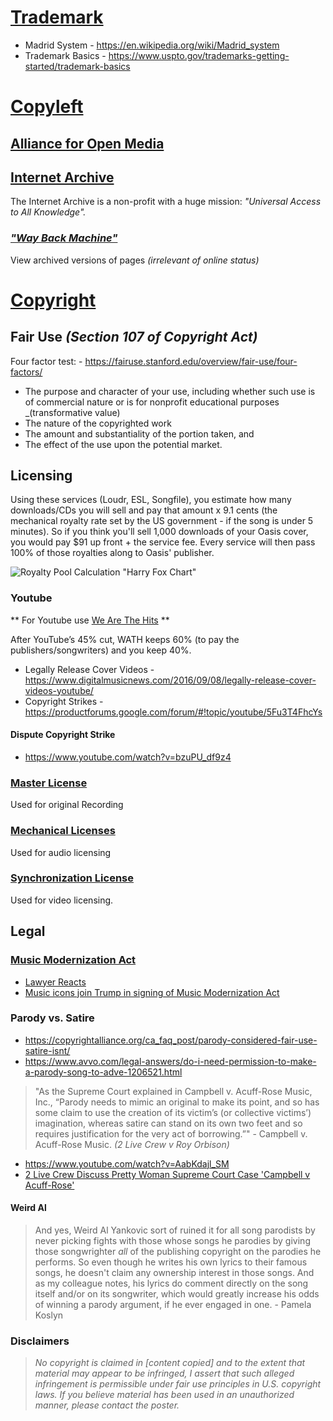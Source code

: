 # [Trademark](https://en.wikipedia.org/wiki/Trademark)

  - Madrid System - https://en.wikipedia.org/wiki/Madrid_system
  - Trademark Basics - https://www.uspto.gov/trademarks-getting-started/trademark-basics


# [Copyleft](https://en.wikipedia.org/wiki/Copyleft)

## [Alliance for Open Media](https://en.wikipedia.org/wiki/Alliance_for_Open_Media)


## [Internet Archive](https://archive.org)

The Internet Archive is a non-profit with a huge mission: _"Universal Access to All Knowledge"._


### [_"Way Back Machine"_](https://archive.org/web/)

View archived versions of pages _(irrelevant of online status)_


# [Copyright](https://en.wikipedia.org/wiki/Copyright)


## Fair Use _(Section 107 of Copyright Act)_

Four factor test: - https://fairuse.stanford.edu/overview/fair-use/four-factors/

  - The purpose and character of your use, including whether such use is of commercial nature or is for nonprofit educational purposes _(transformative value)
  - The nature of the copyrighted work
  - The amount and substantiality of the portion taken, and
  - The effect of the use upon the potential market.


## Licensing

  Using these services (Loudr, ESL, Songfile), you estimate how many downloads/CDs you will sell and pay that amount x 9.1 cents (the mechanical royalty rate set by the US government - if the song is
  under 5 minutes). So if you think you'll sell 1,000 downloads of your Oasis cover, you would pay $91 up front + the service fee. Every service will then pass 100% of those royalties along to Oasis'
  publisher.


![Royalty Pool Calculation "Harry Fox Chart"](https://aristake.com/posts/images/harry-fox-chart.png)


### Youtube

** For Youtube use [We Are The Hits](https://www.wearethehits.com) **

After YouTube’s 45% cut, WATH keeps 60% (to pay the publishers/songwriters) and you keep 40%.

  - Legally Release Cover Videos - https://www.digitalmusicnews.com/2016/09/08/legally-release-cover-videos-youtube/
  - Copyright Strikes - https://productforums.google.com/forum/#!topic/youtube/5Fu3T4FhcYs


#### Dispute Copyright Strike

  - https://www.youtube.com/watch?v=bzuPU_df9z4


### [Master License](https://www.easysonglicensing.com/pages/help/articles/music-licensing/what-is-a-master-license.aspx)

Used for original Recording


### [Mechanical Licenses](https://www.easysonglicensing.com/pages/help/articles/music-licensing/what-is-a-mechanical-license.aspx)

Used for audio licensing


### [Synchronization License](https://www.easysonglicensing.com/pages/help/articles/music-licensing/what-is-a-synchronization-license.aspx)

Used for video licensing.


## Legal

### [Music Modernization Act](https://en.wikipedia.org/wiki/Music_Modernization_Act)

  - [Lawyer Reacts](https://www.youtube.com/watch?v=ykazv-o_w0s)
  - [Music icons join Trump in signing of Music Modernization Act](https://www.youtube.com/watch?v=vTqiS7WCGqY)


### Parody vs. Satire

  - https://copyrightalliance.org/ca_faq_post/parody-considered-fair-use-satire-isnt/
  - https://www.avvo.com/legal-answers/do-i-need-permission-to-make-a-parody-song-to-adve-1206521.html

> "As the Supreme Court explained in Campbell v. Acuff-Rose Music, Inc., “Parody needs to mimic an original to make its point, and so has some claim to use the creation of its victim’s (or collective victims’) imagination, whereas satire can stand on its own two feet and so requires justification for the very act of borrowing.”" - Campbell v. Acuff-Rose Music. _(2 Live Crew v Roy Orbison)_

  - https://www.youtube.com/watch?v=AabKdajl_SM
  - [2 Live Crew Discuss Pretty Woman Supreme Court Case 'Campbell v Acuff-Rose'](https://www.youtube.com/watch?v=CRssktqjvOk)


#### Weird Al

> And yes, Weird Al Yankovic sort of ruined it for all song parodists by never picking fights with those whose songs he parodies by giving those songwrighter _all_ of the publishing copyright on the parodies he performs. So even though he writes his own lyrics to their famous songs, he doesn't claim any ownership interest in those songs. And as my colleague notes, his lyrics do comment directly on the song itself and/or on its songwriter, which would greatly increase his odds of winning a parody argument, if he ever engaged in one. - Pamela Koslyn


### Disclaimers

> _No copyright is claimed in [content copied] and to the extent that material may appear to be infringed, I assert that such alleged infringement is permissible under fair use principles in U.S. copyright laws. If you believe material has been used in an unauthorized manner, please contact the poster._
